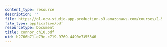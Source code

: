 ```yaml
---
content_type: resource
description: ''
file: https://ol-ocw-studio-app-production.s3.amazonaws.com/courses/1-561-motion-based-design-fall-2003/b2766b71e79ec71997694490e7355346_connor_ch10.pdf
file_type: application/pdf
resourcetype: Document
title: connor_ch10.pdf
uid: b2766b71-e79e-c719-9769-4490e7355346
---
```

